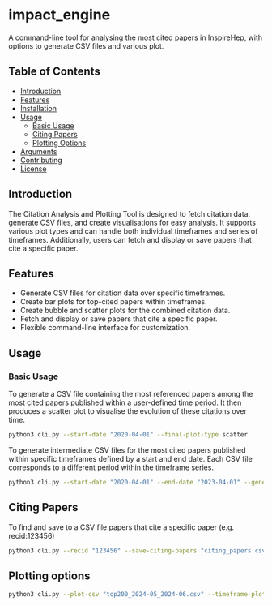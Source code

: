 # impact_engine
A command-line tool for analysing the most cited papers in InspireHep, with options to generate CSV files and various plot.  

## Table of Contents
- [Introduction](#introduction)
- [Features](#features)
- [Installation](#installation)
- [Usage](#usage)
  - [Basic Usage](#basic-usage)
  - [Citing Papers](#citing-papers)
  - [Plotting Options](#plotting-options)
- [Arguments](#arguments)
- [Contributing](#contributing)
- [License](#license)

## Introduction

The Citation Analysis and Plotting Tool is designed to fetch citation data, generate CSV files, and create visualisations for easy analysis. It supports various plot types and can handle both individual timeframes and series of timeframes. Additionally, users can fetch and display or save papers that cite a specific paper.

## Features

- Generate CSV files for citation data over specific timeframes.
- Create bar plots for top-cited papers within timeframes.
- Create bubble and scatter plots for the combined citation data.
- Fetch and display or save papers that cite a specific paper.
- Flexible command-line interface for customization.

## Usage

### Basic Usage

To generate a CSV file containing the most referenced papers among the most cited papers published within a user-defined time period. It then produces a scatter plot to visualise the evolution of these citations over time.

```bash
python3 cli.py --start-date "2020-04-01" --final-plot-type scatter
```
To generate intermediate CSV files for the most cited papers published within specific timeframes defined by a start and end date. Each CSV file corresponds to a different period within the timeframe series.

```bash
python3 cli.py --start-date "2020-04-01" --end-date "2023-04-01" --generate-csvs
```
## Citing Papers

To find and save to a CSV file papers that cite a specific paper (e.g. recid:123456)
```bash
python3 cli.py --recid "123456" --save-citing-papers "citing_papers.csv"
```

## Plotting options


```bash
python3 cli.py --plot-csv "top200_2024-05_2024-06.csv" --timeframe-plot-type bar
```

